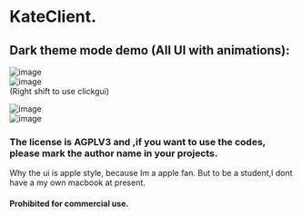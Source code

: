   # KateClient.
## Dark theme mode demo  (All UI with animations):    
![image](https://user-images.githubusercontent.com/47351250/158332263-b863dbbc-2cab-4de7-afc6-cf9f58b7a2f7.png)     
![image](https://user-images.githubusercontent.com/47351250/158403972-9f7ab385-c3a2-4478-986a-d428957f880a.png)   
(Right shift to use clickgui)     

![image](https://user-images.githubusercontent.com/47351250/158368942-96373163-3ed2-4beb-961a-855cfeb71e7e.png)    
![image](https://user-images.githubusercontent.com/47351250/158368976-c1547cba-cb24-45e2-92f5-9857180ec2ff.png)

### The license is AGPLV3 and ,if you want to use the codes, please mark the author name in your projects.
Why the ui is apple style, because Im a apple fan.   But to be a student,I dont have a my own macbook at present.       

#### Prohibited for commercial use.
